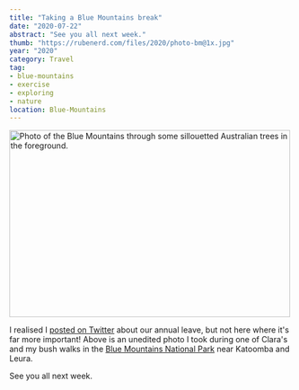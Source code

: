 ```yaml
---
title: "Taking a Blue Mountains break"
date: "2020-07-22"
abstract: "See you all next week."
thumb: "https://rubenerd.com/files/2020/photo-bm@1x.jpg"
year: "2020"
category: Travel
tag:
- blue-mountains
- exercise
- exploring
- nature
location: Blue-Mountains
---
```

<p><img src="https://rubenerd.com/files/2020/photo-bm@1x.jpg" srcset="https://rubenerd.com/files/2020/photo-bm@1x.jpg 1x, https://rubenerd.com/files/2020/photo-bm@2x.jpg 2x" alt="Photo of the Blue Mountains through some sillouetted Australian trees in the foreground." style="width:500px; height:333px;" /></p>

I realised I [posted on Twitter](https://twitter.com/Rubenerd/status/1284095888198008834) about our annual leave, but not here where it's far more important! Above is an unedited photo I took during one of Clara's and my bush walks in the [Blue Mountains National Park](https://www.nationalparks.nsw.gov.au/visit-a-park/parks/blue-mountains-national-park) near Katoomba and Leura.

See you all next week.
